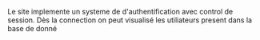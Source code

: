 Le site implemente un systeme de d'authentification avec control de session. Dès la connection on peut visualisé les utiliateurs present dans la base de donné
